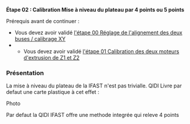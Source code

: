 **Étape 02 : Calibration Mise à niveau du plateau par 4 points ou 5 points**

Prérequis avant de continuer : 
- Vous devez avoir validé [l'étape 00 Réglage de l'alignement des deux buses / calibrage XY](https://github.com/sudtek/IMPRIMANTES_3D/blob/main/QIDI/IFAST/CALIBRATION/Etape%2000/Etape_00.md)
- - Vous devez avoir validé [l'étape 01 Calibration des deux moteurs d'extrusion de Z1 et Z2](https://github.com/sudtek/IMPRIMANTES_3D/blob/main/QIDI/IFAST/CALIBRATION/Etape%2001/Etape_01.md) 

### Présentation
La mise à niveau du plateau de la IFAST n'est pas trivialle. QIDI Livre par defaut une carte plastique à cet effet :

Photo


Par defaut la QIDI IFAST offre une methode integrée qui releve 4 points  
